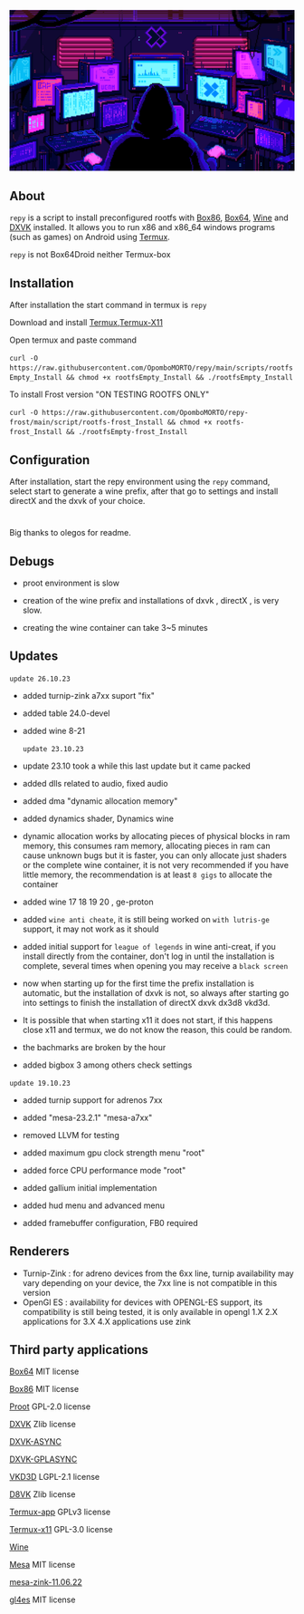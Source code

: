 ![logo](icon/icon.gif "logo")

## About

`repy` is a script to install preconfigured rootfs with [Box86](https://github.com/ptitSeb/box86), [Box64](https://github.com/ptitSeb/box64), [Wine](https://www.winehq.org/) and [DXVK](https://github.com/doitsujin/dxvk) installed. It allows you to run x86 and x86_64 windows programs (such as games) on Android using [Termux](https://github.com/termux/termux-app).

`repy` is not Box64Droid neither Termux-box

## Installation
After installation the start command in termux is `repy`

Download and install
[Termux](https://f-droid.org/repo/com.termux_118.apk),[Termux-X11](https://raw.githubusercontent.com/olegos2/termux-box/main/components/termux-x11-arm64-v8a-debug-latest.apk)

Open termux and paste command

`curl -O https://raw.githubusercontent.com/OpomboMORTO/repy/main/scripts/rootfsEmpty_Install && chmod +x rootfsEmpty_Install && ./rootfsEmpty_Install`

To install Frost version "ON TESTING ROOTFS ONLY"

`curl -O https://raw.githubusercontent.com/OpomboMORTO/repy-frost/main/script/rootfs-frost_Install && chmod +x rootfs-frost_Install && ./rootfsEmpty-frost_Install`

## Configuration
After installation, start the repy environment using the `repy` command, select start to generate a wine prefix, after that go to settings and install directX and the dxvk of your choice.

#
Big thanks to olegos for readme.

## Debugs

* proot environment is slow
  
* creation of the wine prefix and installations of dxvk , directX , is very slow.

* creating the wine container can take 3~5 minutes

## Updates

  `update 26.10.23`

* added turnip-zink a7xx suport "fix"

* added table 24.0-devel

* added wine 8-21
  
  `update 23.10.23`

* update 23.10 took a while this last update but it came packed

* added dlls related to audio, fixed audio

* added dma "dynamic allocation memory"

* added dynamics shader, Dynamics wine

* dynamic allocation works by allocating pieces of physical blocks in ram memory, this consumes ram memory, allocating pieces in ram can cause unknown bugs but it is faster, you can only allocate just shaders or the complete wine container, it is not very recommended if you have little memory, the recommendation is at least `8 gigs` to allocate the container

* added wine 17 18 19 20 , ge-proton

* added `wine anti cheate`, it is still being worked on `with lutris-ge` support, it may not work as it should  

* added initial support for `league of legends` in wine anti-creat, if you install directly from the container, don't log in until the installation is complete, several times when opening you may receive a `black screen`

* now when starting up for the first time the prefix installation is automatic, but the installation of dxvk is not, so always after starting go into settings to finish the installation of directX dxvk dx3d8 vkd3d.

* It is possible that when starting x11 it does not start, if this happens close x11 and termux, we do not know the reason, this could be random.

* the bachmarks are broken by the hour

* added bigbox 3 among others  check settings

`update 19.10.23`

* added turnip support for adrenos 7xx

* added "mesa-23.2.1" "mesa-a7xx"

* removed LLVM for testing

* added maximum gpu clock strength menu "root"

* added force CPU performance mode "root"

* added gallium initial implementation

* added hud menu and advanced menu

* added framebuffer configuration, FB0 required

## Renderers

* Turnip-Zink : for adreno devices from the 6xx line, turnip availability may vary depending on your device, the 7xx line is not compatible in this version
* OpenGl ES : availability for devices with OPENGL-ES support, its compatibility is still being tested, it is only available in opengl 1.X 2.X applications for 3.X 4.X applications use zink


## Third party applications

[Box64](https://github.com/ptitSeb/box64) MIT license

[Box86](https://github.com/ptitSeb/box86) MIT license

[Proot](https://github.com/termux/proot) GPL-2.0 license

[DXVK](https://github.com/doitsujin/dxvk) Zlib license

[DXVK-ASYNC](https://github.com/Sporif/dxvk-async)

[DXVK-GPLASYNC](https://gitlab.com/Ph42oN/dxvk-gplasync)

[VKD3D](https://github.com/lutris/vkd3d) LGPL-2.1 license

[D8VK](https://github.com/AlpyneDreams/d8vk) Zlib license

[Termux-app](https://github.com/termux/termux-app) GPLv3 license

[Termux-x11](https://github.com/termux/termux-x11) GPL-3.0 license

[Wine](https://wiki.winehq.org/Licensing)

[Mesa](https://docs.mesa3d.org/license.html) MIT license

[mesa-zink-11.06.22](https://github.com/alexvorxx/mesa-zink-11.06.22)

[gl4es](https://github.com/ptitSeb/gl4es/tree/master)
MIT license
